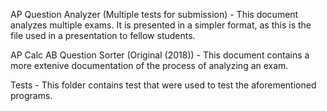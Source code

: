 AP Question Analyzer (Multiple tests for submission) - This document analyzes multiple exams. It is presented in a simpler format, as this is the file used in a presentation to fellow students. 

AP Calc AB Question Sorter (Original (2018)) - This document contains a more extenive documentation of the process of analyzing an exam.

Tests - This folder contains test that were used to test the aforementioned programs. 
